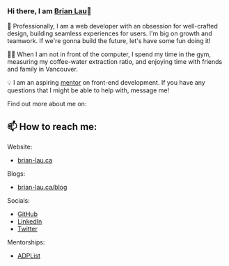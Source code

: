### Hi there, I am [Brian Lau](https://brian-lau.ca/about)👋

<!--
**wtLau/wtlau** is a ✨ _special_ ✨ repository because its `README.md` (this file) appears on your GitHub profile.

Here are some ideas to get you started:

- 🔭 I’m currently working on ...
- 🌱 I’m currently learning ...
- 👯 I’m looking to collaborate on ...
- 🤔 I’m looking for help with ...
- 💬 Ask me about ...
- 📫 How to reach me: ...
- 😄 Pronouns: ...
- ⚡ Fun fact: ...
-->

💼 Professionally, I am a web developer with an obsession for well-crafted design, building seamless experiences for users. I'm big on growth and teamwork. If we're gonna build the future, let's have some fun doing it!

🐱‍🏍 When I am not in front of the computer, I spend my time in the gym, measuring my coffee-water extraction ratio, and enjoying time with friends and family in Vancouver.

💡 I am an aspiring [mentor](https://adplist.org/mentors/brian-lau) on front-end development. If you have any questions that I might be able to help with, message me!

Find out more about me on:


## 📫 How to reach me: 

Website:
- [brian-lau.ca](www.brian-lau.ca)

Blogs: 
- [brian-lau.ca/blog](www.brian-lau.ca/blog)

Socials:
- [GitHub](https://github.com/wtLau)
- [LinkedIn](https://www.linkedin.com/in/brian-lau/)
- [Twitter](https://twitter.com/brian_wtLau)

Mentorships:
- [ADPList](https://adplist.org/mentors/brian-lau)
